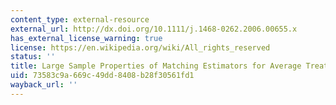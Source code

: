 ```yaml
---
content_type: external-resource
external_url: http://dx.doi.org/10.1111/j.1468-0262.2006.00655.x
has_external_license_warning: true
license: https://en.wikipedia.org/wiki/All_rights_reserved
status: ''
title: Large Sample Properties of Matching Estimators for Average Treatment Effects
uid: 73583c9a-669c-49dd-8408-b28f30561fd1
wayback_url: ''
---
```

